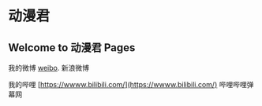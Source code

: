 # 动漫君
## Welcome to 动漫君 Pages

我的微博 [weibo](https://wwww.weibo.com/). 新浪微博

我的哔哩 [https://wwww.bilibili.com/](https://wwww.bilibili.com/) 哔哩哔哩弹幕网
